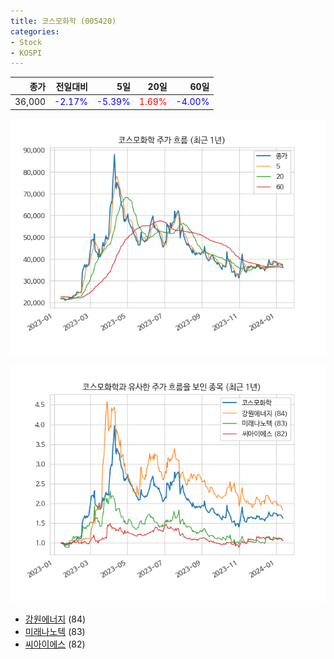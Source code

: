```yaml
---
title: 코스모화학 (005420)
categories:
- Stock
- KOSPI
---
```


|종가|전일대비|5일|20일|60일|
|---:|-------:|--:|---:|---:|
|36,000|<span style="color: blue">-2.17%</span>|<span style="color: blue">-5.39%</span>|<span style="color: red">1.69%</span>|<span style="color: blue">-4.00%</span>|


<!-- more -->

![005420](/assets/images/stock/005420.png)

![005420](/assets/images/stock/005420_sim.png)

- [강원에너지](/114190/) (84)
- [미래나노텍](/095500/) (83)
- [씨아이에스](//222080/) (82)